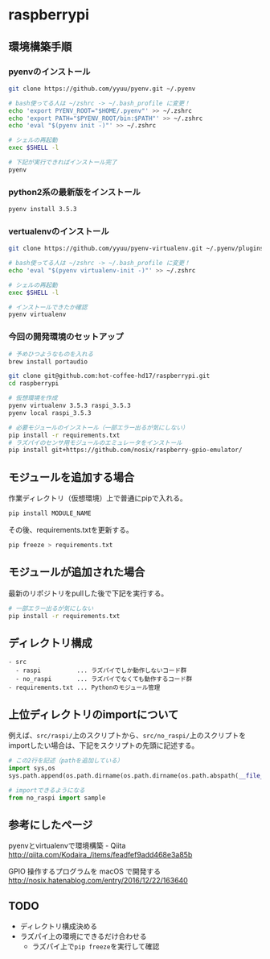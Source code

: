 # raspberrypi

## 環境構築手順

### pyenvのインストール
```sh
git clone https://github.com/yyuu/pyenv.git ~/.pyenv

# bash使ってる人は ~/zshrc -> ~/.bash_profile に変更！
echo 'export PYENV_ROOT="$HOME/.pyenv"' >> ~/.zshrc
echo 'export PATH="$PYENV_ROOT/bin:$PATH"' >> ~/.zshrc
echo 'eval "$(pyenv init -)"' >> ~/.zshrc

# シェルの再起動
exec $SHELL -l

# 下記が実行できればインストール完了
pyenv
```

### python2系の最新版をインストール
```sh
pyenv install 3.5.3
```

### vertualenvのインストール
```sh
git clone https://github.com/yyuu/pyenv-virtualenv.git ~/.pyenv/plugins/pyenv-virtualenv

# bash使ってる人は ~/zshrc -> ~/.bash_profile に変更！
echo 'eval "$(pyenv virtualenv-init -)"' >> ~/.zshrc

# シェルの再起動
exec $SHELL -l

# インストールできたか確認
pyenv virtualenv
```

### 今回の開発環境のセットアップ
```sh
# 予めひつようなものを入れる
brew install portaudio

git clone git@github.com:hot-coffee-hd17/raspberrypi.git
cd raspberrypi

# 仮想環境を作成
pyenv virtualenv 3.5.3 raspi_3.5.3
pyenv local raspi_3.5.3

# 必要モジュールのインストール（一部エラー出るが気にしない）
pip install -r requirements.txt
# ラズパイのセンサ用モジュールのエミュレータをインストール
pip install git+https://github.com/nosix/raspberry-gpio-emulator/
```

## モジュールを追加する場合
作業ディレクトリ（仮想環境）上で普通にpipで入れる。
```sh
pip install MODULE_NAME
```
その後、requirements.txtを更新する。
```sh
pip freeze > requirements.txt
```

## モジュールが追加された場合
最新のリポジトリをpullした後で下記を実行する。
```sh
# 一部エラー出るが気にしない
pip install -r requirements.txt
```

## ディレクトリ構成
```
- src
  - raspi          ... ラズパイでしか動作しないコード群
  - no_raspi       ... ラズパイでなくても動作するコード群
- requirements.txt ... Pythonのモジュール管理
```

## 上位ディレクトリのimportについて
例えば、`src/raspi/`上のスクリプトから、`src/no_raspi/`上のスクリプトをimportしたい場合は、下記をスクリプトの先頭に記述する。
```python
# この2行を記述（pathを追加している）
import sys,os
sys.path.append(os.path.dirname(os.path.dirname(os.path.abspath(__file__))))

# importできるようになる
from no_raspi import sample
```

## 参考にしたページ
pyenvとvirtualenvで環境構築 - Qiita  
http://qiita.com/Kodaira_/items/feadfef9add468e3a85b

GPIO 操作するプログラムを macOS で開発する  
http://nosix.hatenablog.com/entry/2016/12/22/163640

## TODO
- ディレクトリ構成決める
- ラズパイ上の環境にできるだけ合わせる
  - ラズパイ上で`pip freeze`を実行して確認

